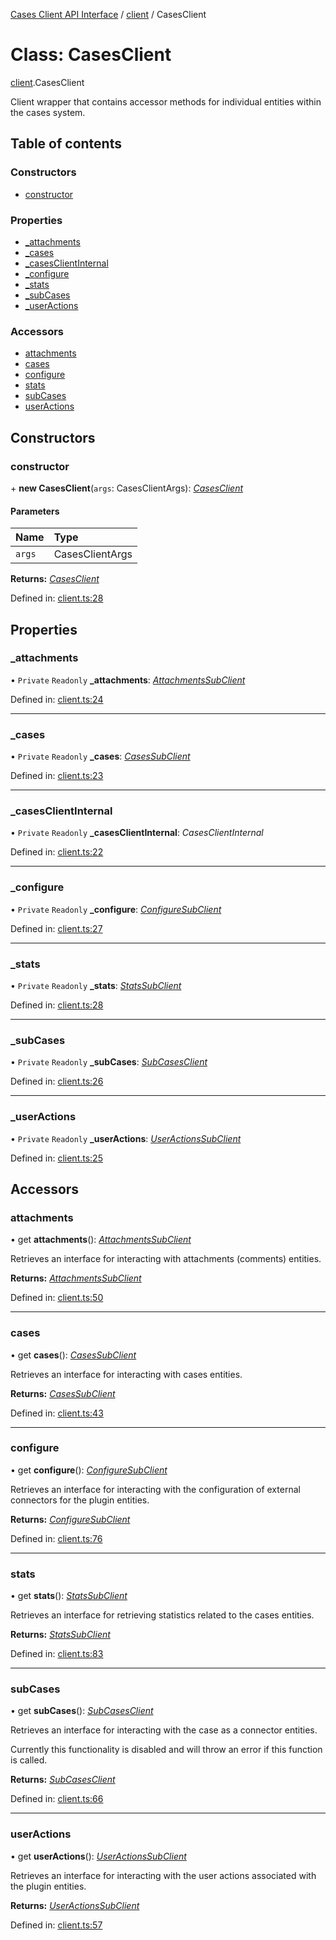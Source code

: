 [Cases Client API Interface](../server_client_api.md) / [client](../modules/client.md) / CasesClient

# Class: CasesClient

[client](../modules/client.md).CasesClient

Client wrapper that contains accessor methods for individual entities within the cases system.

## Table of contents

### Constructors

- [constructor](client.casesclient.md#constructor)

### Properties

- [\_attachments](client.casesclient.md#_attachments)
- [\_cases](client.casesclient.md#_cases)
- [\_casesClientInternal](client.casesclient.md#_casesclientinternal)
- [\_configure](client.casesclient.md#_configure)
- [\_stats](client.casesclient.md#_stats)
- [\_subCases](client.casesclient.md#_subcases)
- [\_userActions](client.casesclient.md#_useractions)

### Accessors

- [attachments](client.casesclient.md#attachments)
- [cases](client.casesclient.md#cases)
- [configure](client.casesclient.md#configure)
- [stats](client.casesclient.md#stats)
- [subCases](client.casesclient.md#subcases)
- [userActions](client.casesclient.md#useractions)

## Constructors

### constructor

\+ **new CasesClient**(`args`: CasesClientArgs): [*CasesClient*](client.casesclient.md)

#### Parameters

| Name | Type |
| :------ | :------ |
| `args` | CasesClientArgs |

**Returns:** [*CasesClient*](client.casesclient.md)

Defined in: [client.ts:28](https://github.com/jonathan-buttner/kibana/blob/74ceeee50da/x-pack/plugins/cases/server/client/client.ts#L28)

## Properties

### \_attachments

• `Private` `Readonly` **\_attachments**: [*AttachmentsSubClient*](../interfaces/attachments_client.attachmentssubclient.md)

Defined in: [client.ts:24](https://github.com/jonathan-buttner/kibana/blob/74ceeee50da/x-pack/plugins/cases/server/client/client.ts#L24)

___

### \_cases

• `Private` `Readonly` **\_cases**: [*CasesSubClient*](../interfaces/cases_client.casessubclient.md)

Defined in: [client.ts:23](https://github.com/jonathan-buttner/kibana/blob/74ceeee50da/x-pack/plugins/cases/server/client/client.ts#L23)

___

### \_casesClientInternal

• `Private` `Readonly` **\_casesClientInternal**: *CasesClientInternal*

Defined in: [client.ts:22](https://github.com/jonathan-buttner/kibana/blob/74ceeee50da/x-pack/plugins/cases/server/client/client.ts#L22)

___

### \_configure

• `Private` `Readonly` **\_configure**: [*ConfigureSubClient*](../interfaces/configure_client.configuresubclient.md)

Defined in: [client.ts:27](https://github.com/jonathan-buttner/kibana/blob/74ceeee50da/x-pack/plugins/cases/server/client/client.ts#L27)

___

### \_stats

• `Private` `Readonly` **\_stats**: [*StatsSubClient*](../interfaces/stats_client.statssubclient.md)

Defined in: [client.ts:28](https://github.com/jonathan-buttner/kibana/blob/74ceeee50da/x-pack/plugins/cases/server/client/client.ts#L28)

___

### \_subCases

• `Private` `Readonly` **\_subCases**: [*SubCasesClient*](../interfaces/sub_cases_client.subcasesclient.md)

Defined in: [client.ts:26](https://github.com/jonathan-buttner/kibana/blob/74ceeee50da/x-pack/plugins/cases/server/client/client.ts#L26)

___

### \_userActions

• `Private` `Readonly` **\_userActions**: [*UserActionsSubClient*](../interfaces/user_actions_client.useractionssubclient.md)

Defined in: [client.ts:25](https://github.com/jonathan-buttner/kibana/blob/74ceeee50da/x-pack/plugins/cases/server/client/client.ts#L25)

## Accessors

### attachments

• get **attachments**(): [*AttachmentsSubClient*](../interfaces/attachments_client.attachmentssubclient.md)

Retrieves an interface for interacting with attachments (comments) entities.

**Returns:** [*AttachmentsSubClient*](../interfaces/attachments_client.attachmentssubclient.md)

Defined in: [client.ts:50](https://github.com/jonathan-buttner/kibana/blob/74ceeee50da/x-pack/plugins/cases/server/client/client.ts#L50)

___

### cases

• get **cases**(): [*CasesSubClient*](../interfaces/cases_client.casessubclient.md)

Retrieves an interface for interacting with cases entities.

**Returns:** [*CasesSubClient*](../interfaces/cases_client.casessubclient.md)

Defined in: [client.ts:43](https://github.com/jonathan-buttner/kibana/blob/74ceeee50da/x-pack/plugins/cases/server/client/client.ts#L43)

___

### configure

• get **configure**(): [*ConfigureSubClient*](../interfaces/configure_client.configuresubclient.md)

Retrieves an interface for interacting with the configuration of external connectors for the plugin entities.

**Returns:** [*ConfigureSubClient*](../interfaces/configure_client.configuresubclient.md)

Defined in: [client.ts:76](https://github.com/jonathan-buttner/kibana/blob/74ceeee50da/x-pack/plugins/cases/server/client/client.ts#L76)

___

### stats

• get **stats**(): [*StatsSubClient*](../interfaces/stats_client.statssubclient.md)

Retrieves an interface for retrieving statistics related to the cases entities.

**Returns:** [*StatsSubClient*](../interfaces/stats_client.statssubclient.md)

Defined in: [client.ts:83](https://github.com/jonathan-buttner/kibana/blob/74ceeee50da/x-pack/plugins/cases/server/client/client.ts#L83)

___

### subCases

• get **subCases**(): [*SubCasesClient*](../interfaces/sub_cases_client.subcasesclient.md)

Retrieves an interface for interacting with the case as a connector entities.

Currently this functionality is disabled and will throw an error if this function is called.

**Returns:** [*SubCasesClient*](../interfaces/sub_cases_client.subcasesclient.md)

Defined in: [client.ts:66](https://github.com/jonathan-buttner/kibana/blob/74ceeee50da/x-pack/plugins/cases/server/client/client.ts#L66)

___

### userActions

• get **userActions**(): [*UserActionsSubClient*](../interfaces/user_actions_client.useractionssubclient.md)

Retrieves an interface for interacting with the user actions associated with the plugin entities.

**Returns:** [*UserActionsSubClient*](../interfaces/user_actions_client.useractionssubclient.md)

Defined in: [client.ts:57](https://github.com/jonathan-buttner/kibana/blob/74ceeee50da/x-pack/plugins/cases/server/client/client.ts#L57)
